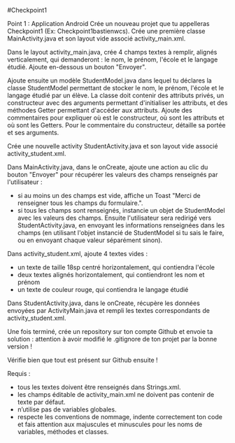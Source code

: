 #Checkpoint1

Point 1 : Application Android
Crée un nouveau projet que tu appelleras Checkpoint1<ton pseudo Github> (Ex: Checkpoint1bastienwcs).
Crée une première classe MainActivity.java et son layout vide associé activity_main.xml.

Dans le layout activity_main.java, crée 4 champs textes à remplir, alignés verticalement, qui demanderont : le nom, le prénom, l'école et le langage étudié.
Ajoute en-dessous un bouton "Envoyer".

Ajoute ensuite un modèle StudentModel.java dans lequel tu déclares la classe StudentModel permettant de stocker le nom, le prénom, l'école et le langage étudié par un élève.
La classe doit contenir des attributs privés, un constructeur avec des arguments permettant d'initialiser les attributs, et des méthodes Getter permettant d'accéder aux attributs. Ajoute des commentaires pour expliquer où est le constructeur, où sont les attributs et où sont les Getters. Pour le commentaire du constructeur, détaille sa portée et ses arguments. 

Crée une nouvelle activity StudentActivity.java et son layout vide associé activity_student.xml.

Dans MainActivity.java, dans le onCreate, ajoute une action au clic du bouton "Envoyer" pour récupérer les valeurs des champs renseignés par l'utilisateur :
- si au moins un des champs est vide, affiche un Toast "Merci de renseigner tous les champs du formulaire.".
- si tous les champs sont renseignés, instancie un objet de StudentModel avec les valeurs des champs. 
Ensuite l'utilisateur sera redirigé vers StudentActivity.java, en envoyant les informations renseignées dans les champs (en utilisant l'objet instancié de StudentModel si tu sais le faire, ou en envoyant chaque valeur séparément sinon).

Dans activity_student.xml, ajoute 4 textes vides :
- un texte de taille 18sp centré horizontalement, qui contiendra l'école
- deux textes alignés horizontalement, qui contiendront les nom et prénom
- un texte de couleur rouge, qui contiendra le langage étudié

Dans StudentActivity.java, dans le onCreate, récupère les données envoyées par ActivityMain.java et rempli les textes correspondants de activity_student.xml.

Une fois terminé, crée un repository sur ton compte Github et envoie ta solution : attention à avoir modifié le .gitignore de ton projet par la bonne version !

Vérifie bien que tout est présent sur Github ensuite !

Requis :
- tous les textes doivent être renseignés dans Strings.xml.
- les champs éditable de activity_main.xml ne doivent pas contenir de texte par défaut.
- n’utilise pas de variables globales.
- respecte les conventions de nommage, indente correctement ton code et fais attention aux majuscules et minuscules pour les noms de variables, méthodes et classes.
